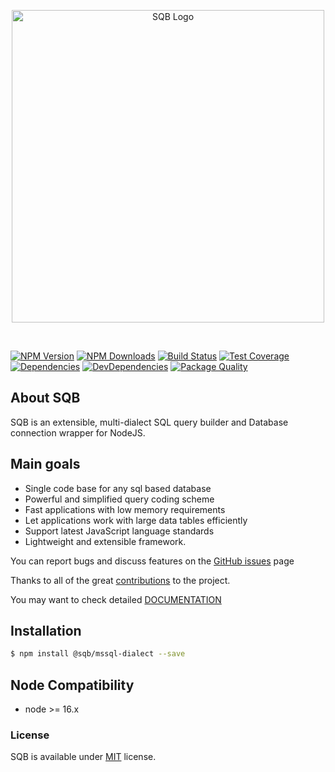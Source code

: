 
<p style="text-align:center">
  <img src="https://user-images.githubusercontent.com/3836517/32965280-1a2b63ce-cbe7-11e7-8ee1-ba47313503c5.png" width="500px" alt="SQB Logo"/>
</p>

<br>
  
[![NPM Version][npm-image]][npm-url]
[![NPM Downloads][downloads-image]][downloads-url]
[![Build Status][travis-image]][travis-url]
[![Test Coverage][coveralls-image]][coveralls-url]
[![Dependencies][dependencies-image]][dependencies-url]
[![DevDependencies][devdependencies-image]][devdependencies-url]
[![Package Quality][quality-image]][quality-url]


## About SQB

SQB is an extensible, multi-dialect SQL query builder and Database connection wrapper for NodeJS.

## Main goals

- Single code base for any sql based database
- Powerful and simplified query coding scheme
- Fast applications with low memory requirements
- Let applications work with large data tables efficiently
- Support latest JavaScript language standards
- Lightweight and extensible framework. 


You can report bugs and discuss features on the [GitHub issues](https://github.com/sqbjs/sqb/issues) page

Thanks to all of the great [contributions](https://github.com/sqbjs/sqb/graphs/contributors) to the project.

You may want to check detailed [DOCUMENTATION](https://sqbjs.github.io/sqb/)


## Installation

```bash
$ npm install @sqb/mssql-dialect --save
```

## Node Compatibility

  - node >= 16.x
  
   
### License
SQB is available under [MIT](LICENSE) license.

[npm-image]: https://img.shields.io/npm/v/@sqb/mssql-dialect.svg
[npm-url]: https://npmjs.org/package/@sqb/mssql-dialect
[travis-image]: https://img.shields.io/travis/sqbjs/@sqb/mssql-dialect/master.svg
[travis-url]: https://travis-ci.org/sqbjs/@sqb/mssql-dialect
[coveralls-image]: https://img.shields.io/coveralls/sqbjs/@sqb/mssql-dialect/master.svg
[coveralls-url]: https://coveralls.io/r/sqbjs/@sqb/mssql-dialect
[downloads-image]: https://img.shields.io/npm/dm/@sqb/mssql-dialect.svg
[downloads-url]: https://npmjs.org/package/@sqb/mssql-dialect
[gitter-image]: https://badges.gitter.im/sqbjs/@sqb/mssql-dialect.svg
[gitter-url]: https://gitter.im/sqbjs/@sqb/mssql-dialect?utm_source=badge&utm_medium=badge&utm_campaign=pr-badge&utm_content=badge
[dependencies-image]: https://david-dm.org/sqbjs/@sqb/mssql-dialect/status.svg
[dependencies-url]:https://david-dm.org/sqbjs/@sqb/mssql-dialect
[devdependencies-image]: https://david-dm.org/sqbjs/@sqb/mssql-dialect/dev-status.svg
[devdependencies-url]:https://david-dm.org/sqbjs/@sqb/mssql-dialect?type=dev
[quality-image]: http://npm.packagequality.com/shield/@sqb/mssql-dialect.png
[quality-url]: http://packagequality.com/#?package=@sqb/mssql-dialect
